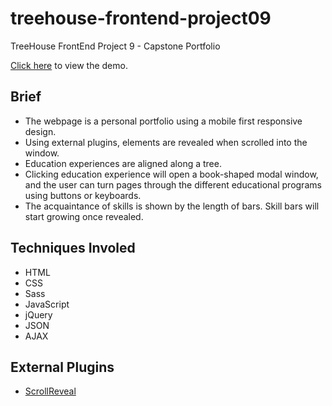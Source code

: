 # treehouse-frontend-project09
TreeHouse FrontEnd Project 9 - Capstone Portfolio

[Click here](https://canpu.github.io/treehouse-frontend-project09) to view the demo.

## Brief
* The webpage is a personal portfolio using a mobile first responsive design.
* Using external plugins, elements are revealed when scrolled into the window.
* Education experiences are aligned along a tree.
* Clicking education experience will open a book-shaped modal window, and the user can turn pages through the different educational programs using buttons or keyboards.
* The acquaintance of skills is shown by the length of bars. Skill bars will start growing once revealed.


## Techniques Involed

* HTML
* CSS
* Sass
* JavaScript
* jQuery
* JSON
* AJAX

## External Plugins

* [ScrollReveal](https://scrollrevealjs.org/)
